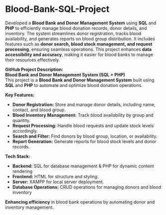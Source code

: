 # Blood-Bank-SQL-Project
Developed a **Blood Bank and Donor Management System** using **SQL** and **PHP** to efficiently manage blood donation records, donor details, and inventory. The system streamlines donor registration, tracks blood availability, and generates reports on blood group distribution. It includes features such as **donor search, blood stock management, and request processing**, ensuring seamless operations. This project enhances **data accessibility and accuracy**, making it easier for blood banks to manage their resources effectively.  

 **GitHub Project Description:**  
 **Blood Bank and Donor Management System (SQL + PHP)**  
This project is a **Blood Bank and Donor Management System** built using **SQL** and **PHP** to automate and optimize blood donation operations.  

**Key Features:**  
- **Donor Registration:** Store and manage donor details, including name, contact, and blood group.  
- **Blood Inventory Management:** Track blood availability by group and quantity.  
- **Request Processing:** Handle blood requests and update stock levels accordingly.  
- **Search and Filter:** Find donors by blood group, location, or availability.  
- **Report Generation:** Generate reports for blood stock levels and donor records.  

**Tech Stack:**  
- **Backend:** SQL for database management & PHP for dynamic content rendering 
- **Frontend:** HTML for structure and styling.
- **Server:** XAMPP for local server deployment.
- **Database Operations:** CRUD operations for managing donors and blood inventory  

 **Enhancing efficiency** in blood bank operations by automating donor and inventory management.

